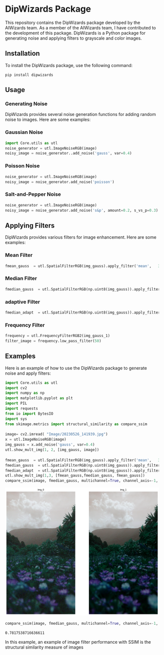# DipWizards Package

This repository contains the DipWizards package developed by the AIWizards team. As a member of the AIWizards team, I have contributed to the development of this package. DipWizards is a  Python package for generating noise and applying filters to grayscale and color images.


## Installation

To install the DipWizards package, use the following command:

```shell
pip install dipwizards
```
## Usage
### Generating Noise

DipWizards provides several noise generation functions for adding random noise to images. Here are some examples:

### Gaussian Noise
```python
import Core.utils as utl
noise_generator = utl.ImageNoiseRGB(image)
noisy_image = noise_generator..add_noise('gauss', var=0.4)
```
### Poisson Noise
```python
noise_generator = utl.ImageNoiseRGB(image)
noisy_image = noise_generator.add_noise('poisson')
```
### Salt-and-Pepper Noise
```python
noise_generator = utl.ImageNoiseRGB(image)
noisy_image = noise_generator.add_noise('s&p', amount=0.2, s_vs_p=0.3)
```
## Applying Filters

DipWizards provides various filters for image enhancement. Here are some examples:
### Mean Filter
```python
fmean_gauss  = utl.SpatialFilterRGB(img_gauss).apply_filter('mean',   3, 0)
```
### Median Filter
```python
fmedian_gauss  = utl.SpatialFilterRGB(np.uint8(img_gauss)).apply_filter('median', 3,0)
```
### adaptive Filter
```python
fmedian_adapt  = utl.SpatialFilterRGB(np.uint8(img_gauss)).apply_filter('adaptive', 3, 0)
```
### Frequency Filter
```python
frequency = utl.FrequencyFilterRGB2(img_gauss_1)
filter_image = frequency.low_pass_filter(50)

```
## Examples

Here is an example of how to use the DipWizards package to generate noise and apply filters:
```python
import Core.utils as utl
import cv2
import numpy as np
import matplotlib.pyplot as plt
import PIL
import requests
from io import BytesIO
import sys
from skimage.metrics import structural_similarity as compare_ssim

image= cv2.imread( "Image/20230526_141939.jpg")
x = utl.ImageNoiseRGB(image)
img_gauss = x.add_noise('gauss', var=0.4)
utl.show_mult_img(1, 2, [img_gauss, image])

fmean_gauss  = utl.SpatialFilterRGB(img_gauss).apply_filter('mean',   3, 0)
fmedian_gauss  = utl.SpatialFilterRGB(np.uint8(img_gauss)).apply_filter('median', 3,0)
fmedian_adapt  = utl.SpatialFilterRGB(np.uint8(img_gauss)).apply_filter('adaptive', 3, 0)
utl.show_mult_img(1,3, [fmean_gauss,fmedian_gauss, fmean_gauss])
compare_ssim(image, fmedian_gauss, multichannel=True, channel_axis=-1, data_range=1.0)

```

![Sample Image](https://github.com/snmahsa/myrep/blob/main/output.png)


```python
compare_ssim(image, fmedian_gauss, multichannel=True, channel_axis=-1, data_range=1.0)
```

```
0.7817538716636611
```
In this example, an example of image filter performance with SSIM is the structural similarity measure of images
